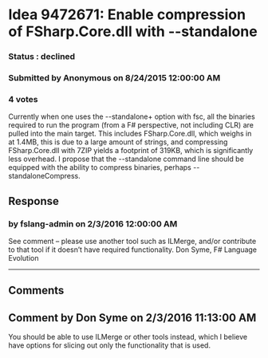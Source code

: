 # Idea 9472671: Enable compression of FSharp.Core.dll with --standalone #

### Status : declined

### Submitted by Anonymous on 8/24/2015 12:00:00 AM

### 4 votes

Currently when one uses the --standalone+ option with fsc, all the binaries required to run the program (from a F# perspective, not including CLR) are pulled into the main target. This includes FSharp.Core.dll, which weighs in at 1.4MB, this is due to a large amount of strings, and compressing FSharp.Core.dll with 7ZIP yields a footprint of 319KB, which is significantly less overhead.
I propose that the --standalone command line should be equipped with the ability to compress binaries, perhaps --standaloneCompress.



## Response 
### by fslang-admin on 2/3/2016 12:00:00 AM

See comment – please use another tool such as ILMerge, and/or contribute to that tool if it doesn’t have required functionality.
Don Syme, F# Language Evolution

------------------------
## Comments


## Comment by Don Syme on 2/3/2016 11:13:00 AM
You should be able to use ILMerge or other tools instead, which I believe have options for slicing out only the functionality that is used.

